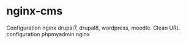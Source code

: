 # nginx-cms
Configuration nginx drupal7, drupal8, wordpress, moodle.
Clean URL
configuration phpmyadmin nginx
